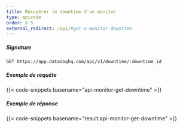 ```yaml
---
title: Récupérer le downtime d'un monitor
type: apicode
order: 8.5
external_redirect: /api/#get-a-monitor-downtime
---
```

##### Signature
`GET https://app.datadoghq.com/api/v1/downtime/:downtime_id`
##### Exemple de requête
{{< code-snippets basename="api-monitor-get-downtime" >}}
##### Exemple de réponse
{{< code-snippets basename="result.api-monitor-get-downtime" >}}